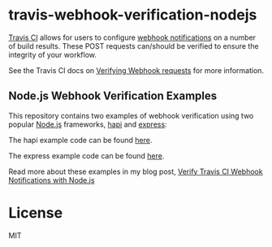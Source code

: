 # travis-webhook-verification-nodejs
[Travis CI](https://travis-ci.org/) allows for users to configure [webhook notifications](https://docs.travis-ci.com/user/notifications/#Configuring-webhook-notifications) on a number of 
build results. These POST requests can/should be verified to ensure the integrity of your workflow.

See the Travis CI docs on [Verifying Webhook requests](https://docs.travis-ci.com/user/notifications/#Verifying-Webhook-requests) for more information.

## Node.js Webhook Verification Examples
This repository contains two examples of webhook verification using two popular [Node.js](https://nodejs.org/en/) frameworks, [hapi](https://hapijs.com/) and [express](https://expressjs.com/):

The hapi example code can be found [here](https://github.com/Brodan/travis-webhook-verification-nodejs/blob/master/hapi.js).

The express example code can be found [here](https://github.com/Brodan/travis-webhook-verification-nodejs/blob/master/express.js).

Read more about these examples in my blog post, [Verify Travis CI Webhook Notifications with Node.js](https://brodan.biz/blog/verify-travis-ci-webhook-notifications-with-node-js/)

# License
MIT
